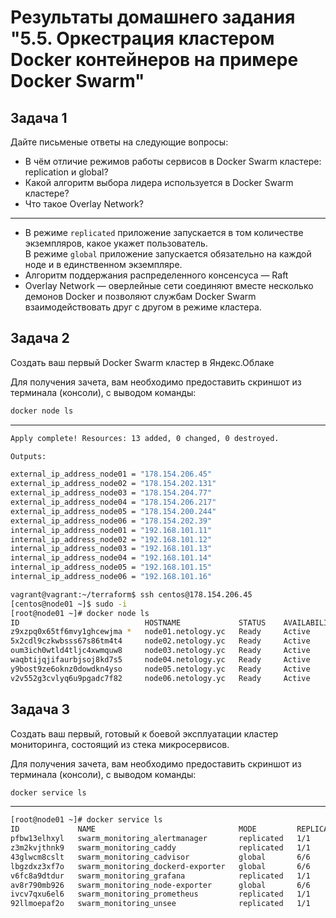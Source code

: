 # Результаты домашнего задания "5.5. Оркестрация кластером Docker контейнеров на примере Docker Swarm"

## Задача 1

Дайте письменые ответы на следующие вопросы:

- В чём отличие режимов работы сервисов в Docker Swarm кластере: replication и global?
- Какой алгоритм выбора лидера используется в Docker Swarm кластере?
- Что такое Overlay Network?

---

- В режиме `replicated` приложение запускается в том количестве экземпляров, какое укажет пользователь.  
В режиме `global` приложение запускается обязательно на каждой ноде и в единственном экземпляре.
- Алгоритм поддержания распределенного консенсуса — Raft
- Overlay Network — оверлейные сети соединяют вместе несколько демонов Docker и позволяют службам Docker Swarm взаимодействовать друг с другом в режиме кластера.

## Задача 2

Создать ваш первый Docker Swarm кластер в Яндекс.Облаке

Для получения зачета, вам необходимо предоставить скриншот из терминала (консоли), с выводом команды:

```bash
docker node ls
```

---

```bash
Apply complete! Resources: 13 added, 0 changed, 0 destroyed.

Outputs:

external_ip_address_node01 = "178.154.206.45"
external_ip_address_node02 = "178.154.202.131"
external_ip_address_node03 = "178.154.204.77"
external_ip_address_node04 = "178.154.206.217"
external_ip_address_node05 = "178.154.200.244"
external_ip_address_node06 = "178.154.202.39"
internal_ip_address_node01 = "192.168.101.11"
internal_ip_address_node02 = "192.168.101.12"
internal_ip_address_node03 = "192.168.101.13"
internal_ip_address_node04 = "192.168.101.14"
internal_ip_address_node05 = "192.168.101.15"
internal_ip_address_node06 = "192.168.101.16"

vagrant@vagrant:~/terraform$ ssh centos@178.154.206.45
[centos@node01 ~]$ sudo -i
[root@node01 ~]# docker node ls
ID                            HOSTNAME             STATUS    AVAILABILITY   MANAGER STATUS   ENGINE VERSION
z9xzpq0x65tf6mvy1ghcewjma *   node01.netology.yc   Ready     Active         Leader           20.10.12
5x2cdl9czkwbsss67s86tm4t4     node02.netology.yc   Ready     Active         Reachable        20.10.12
oum3ich0wtld4tljc4xwmquw8     node03.netology.yc   Ready     Active         Reachable        20.10.12
waqbtijqjifaurbjsoj8kd7s5     node04.netology.yc   Ready     Active                          20.10.12
y9bost9ze6oknz0dowdkn4yso     node05.netology.yc   Ready     Active                          20.10.12
v2v552g3cvlyq6u9pgadc7f82     node06.netology.yc   Ready     Active                          20.10.12
```

## Задача 3

Создать ваш первый, готовый к боевой эксплуатации кластер мониторинга, состоящий из стека микросервисов.

Для получения зачета, вам необходимо предоставить скриншот из терминала (консоли), с выводом команды:

```bash
docker service ls
```

---

```bash
[root@node01 ~]# docker service ls
ID             NAME                                MODE         REPLICAS   IMAGE                                          PORTS
pfbw13elhxyl   swarm_monitoring_alertmanager       replicated   1/1        stefanprodan/swarmprom-alertmanager:v0.14.0
z3m2kvjthnk9   swarm_monitoring_caddy              replicated   1/1        stefanprodan/caddy:latest                      *:3000->3000/tcp, *:9090->9090/tcp, *:9093-9094->9093-9094/tcp
43glwcm8cslt   swarm_monitoring_cadvisor           global       6/6        google/cadvisor:latest
lbgzdxz3xf7o   swarm_monitoring_dockerd-exporter   global       6/6        stefanprodan/caddy:latest
v6fc8a9dtdur   swarm_monitoring_grafana            replicated   1/1        stefanprodan/swarmprom-grafana:5.3.4
av8r790mb926   swarm_monitoring_node-exporter      global       6/6        stefanprodan/swarmprom-node-exporter:v0.16.0
ivcv7qxu6el6   swarm_monitoring_prometheus         replicated   1/1        stefanprodan/swarmprom-prometheus:v2.5.0
92llmoepaf2o   swarm_monitoring_unsee              replicated   1/1        cloudflare/unsee:v0.8.0
```
